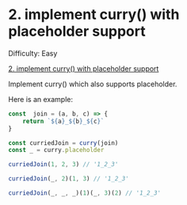 # 2. implement curry() with placeholder support

Difficulty: Easy

[2. implement curry() with placeholder support](https://bigfrontend.dev/problem/implement-curry-with-placeholder)

Implement curry() which also supports placeholder.

Here is an example:

```js
const  join = (a, b, c) => {
    return `${a}_${b}_${c}`
}

const curriedJoin = curry(join)
const _ = curry.placeholder

curriedJoin(1, 2, 3) // '1_2_3'

curriedJoin(_, 2)(1, 3) // '1_2_3'

curriedJoin(_, _, _)(1)(_, 3)(2) // '1_2_3'
```
